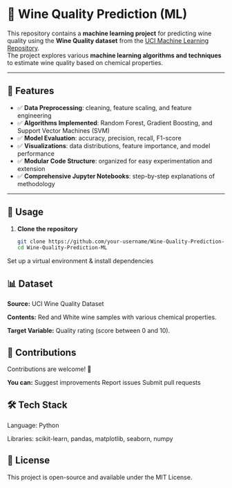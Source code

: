 # 🍷 Wine Quality Prediction (ML)

This repository contains a **machine learning project** for predicting wine quality using the **Wine Quality dataset** from the [UCI Machine Learning Repository](https://archive.ics.uci.edu/ml/datasets/Wine+Quality).  
The project explores various **machine learning algorithms and techniques** to estimate wine quality based on chemical properties.

---

## 📌 Features

- ✅ **Data Preprocessing**: cleaning, feature scaling, and feature engineering  
- ✅ **Algorithms Implemented**: Random Forest, Gradient Boosting, and Support Vector Machines (SVM)  
- ✅ **Model Evaluation**: accuracy, precision, recall, F1-score  
- ✅ **Visualizations**: data distributions, feature importance, and model performance  
- ✅ **Modular Code Structure**: organized for easy experimentation and extension  
- ✅ **Comprehensive Jupyter Notebooks**: step-by-step explanations of methodology  

---

## 🚀 Usage

1. **Clone the repository**
   ```bash
   git clone https://github.com/your-username/Wine-Quality-Prediction-ML.git
   cd Wine-Quality-Prediction-ML
Set up a virtual environment & install dependencies


## 📊 Dataset
**Source:** UCI Wine Quality Dataset

**Contents:** Red and White wine samples with various chemical properties.

**Target Variable:** Quality rating (score between 0 and 10).

## 🤝 Contributions
Contributions are welcome! 🎉

**You can:**
Suggest improvements
Report issues
Submit pull requests

## 🛠️ Tech Stack
Language: Python

Libraries: scikit-learn, pandas, matplotlib, seaborn, numpy

## 📜 License
This project is open-source and available under the MIT License.


